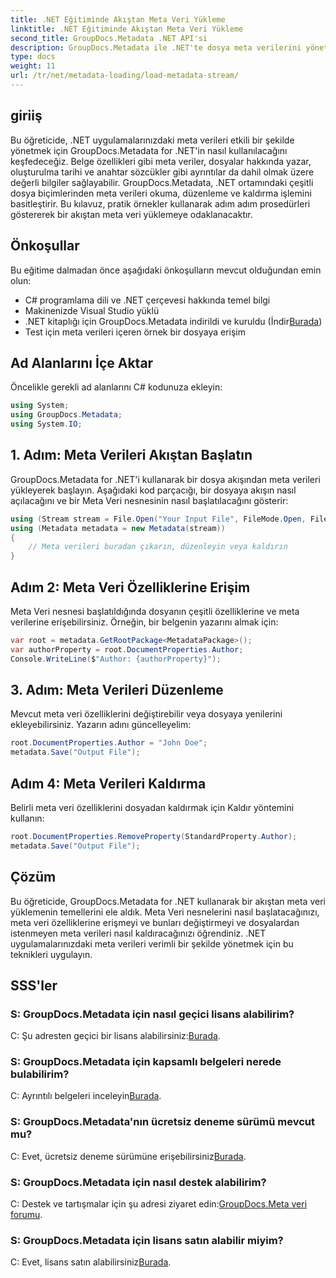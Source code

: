 ```yaml
---
title: .NET Eğitiminde Akıştan Meta Veri Yükleme
linktitle: .NET Eğitiminde Akıştan Meta Veri Yükleme
second_title: GroupDocs.Metadata .NET API'si
description: GroupDocs.Metadata ile .NET'te dosya meta verilerini yönetmeyi öğrenin. Akışlardan meta verileri yüklemek, düzenlemek ve kaldırmak için adım adım kılavuz.
type: docs
weight: 11
url: /tr/net/metadata-loading/load-metadata-stream/
---
```

## giriiş
Bu öğreticide, .NET uygulamalarınızdaki meta verileri etkili bir şekilde yönetmek için GroupDocs.Metadata for .NET'in nasıl kullanılacağını keşfedeceğiz. Belge özellikleri gibi meta veriler, dosyalar hakkında yazar, oluşturulma tarihi ve anahtar sözcükler gibi ayrıntılar da dahil olmak üzere değerli bilgiler sağlayabilir. GroupDocs.Metadata, .NET ortamındaki çeşitli dosya biçimlerinden meta verileri okuma, düzenleme ve kaldırma işlemini basitleştirir. Bu kılavuz, pratik örnekler kullanarak adım adım prosedürleri göstererek bir akıştan meta veri yüklemeye odaklanacaktır.
## Önkoşullar
Bu eğitime dalmadan önce aşağıdaki önkoşulların mevcut olduğundan emin olun:
- C# programlama dili ve .NET çerçevesi hakkında temel bilgi
- Makinenizde Visual Studio yüklü
-  .NET kitaplığı için GroupDocs.Metadata indirildi ve kuruldu (İndir[Burada](https://releases.groupdocs.com/metadata/net/))
- Test için meta verileri içeren örnek bir dosyaya erişim

## Ad Alanlarını İçe Aktar
Öncelikle gerekli ad alanlarını C# kodunuza ekleyin:
```csharp
using System;
using GroupDocs.Metadata;
using System.IO;
```
## 1. Adım: Meta Verileri Akıştan Başlatın
GroupDocs.Metadata for .NET'i kullanarak bir dosya akışından meta verileri yükleyerek başlayın. Aşağıdaki kod parçacığı, bir dosyaya akışın nasıl açılacağını ve bir Meta Veri nesnesinin nasıl başlatılacağını gösterir:

```csharp
using (Stream stream = File.Open("Your Input File", FileMode.Open, FileAccess.ReadWrite))
using (Metadata metadata = new Metadata(stream))
{
    // Meta verileri buradan çıkarın, düzenleyin veya kaldırın
}
```
## Adım 2: Meta Veri Özelliklerine Erişim
Meta Veri nesnesi başlatıldığında dosyanın çeşitli özelliklerine ve meta verilerine erişebilirsiniz. Örneğin, bir belgenin yazarını almak için:

```csharp
var root = metadata.GetRootPackage<MetadataPackage>();
var authorProperty = root.DocumentProperties.Author;
Console.WriteLine($"Author: {authorProperty}");
```
## 3. Adım: Meta Verileri Düzenleme
Mevcut meta veri özelliklerini değiştirebilir veya dosyaya yenilerini ekleyebilirsiniz. Yazarın adını güncelleyelim:

```csharp
root.DocumentProperties.Author = "John Doe";
metadata.Save("Output File");
```
## Adım 4: Meta Verileri Kaldırma
Belirli meta veri özelliklerini dosyadan kaldırmak için Kaldır yöntemini kullanın:

```csharp
root.DocumentProperties.RemoveProperty(StandardProperty.Author);
metadata.Save("Output File");
```

## Çözüm
Bu öğreticide, GroupDocs.Metadata for .NET kullanarak bir akıştan meta veri yüklemenin temellerini ele aldık. Meta Veri nesnelerini nasıl başlatacağınızı, meta veri özelliklerine erişmeyi ve bunları değiştirmeyi ve dosyalardan istenmeyen meta verileri nasıl kaldıracağınızı öğrendiniz. .NET uygulamalarınızdaki meta verileri verimli bir şekilde yönetmek için bu teknikleri uygulayın.

## SSS'ler
### S: GroupDocs.Metadata için nasıl geçici lisans alabilirim?
 C: Şu adresten geçici bir lisans alabilirsiniz:[Burada](https://purchase.groupdocs.com/temporary-license/).
### S: GroupDocs.Metadata için kapsamlı belgeleri nerede bulabilirim?
 C: Ayrıntılı belgeleri inceleyin[Burada](https://reference.groupdocs.com/metadata/net/).
### S: GroupDocs.Metadata'nın ücretsiz deneme sürümü mevcut mu?
 C: Evet, ücretsiz deneme sürümüne erişebilirsiniz[Burada](https://releases.groupdocs.com/).
### S: GroupDocs.Metadata için nasıl destek alabilirim?
 C: Destek ve tartışmalar için şu adresi ziyaret edin:[GroupDocs.Meta veri forumu](https://forum.groupdocs.com/c/metadata/14).
### S: GroupDocs.Metadata için lisans satın alabilir miyim?
 C: Evet, lisans satın alabilirsiniz[Burada](https://purchase.groupdocs.com/buy).